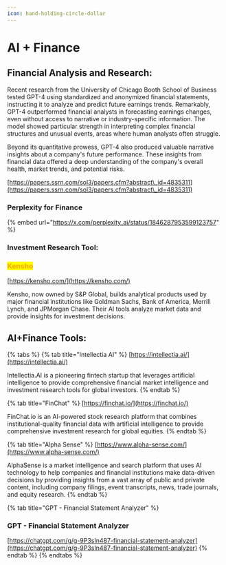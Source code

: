 ```yaml
---
icon: hand-holding-circle-dollar
---
```


# AI + Finance

## Financial Analysis and Research:&#x20;

Recent research from the University of Chicago Booth School of Business tested GPT-4 using standardized and anonymized financial statements, instructing it to analyze and predict future earnings trends. Remarkably, GPT-4 outperformed financial analysts in forecasting earnings changes, even without access to narrative or industry-specific information. The model showed particular strength in interpreting complex financial structures and unusual events, areas where human analysts often struggle.

Beyond its quantitative prowess, GPT-4 also produced valuable narrative insights about a company's future performance. These insights from financial data offered a deep understanding of the company's overall health, market trends, and potential risks.

[https://papers.ssrn.com/sol3/papers.cfm?abstract\_id=4835311](https://papers.ssrn.com/sol3/papers.cfm?abstract\_id=4835311)



### Perplexity for Finance

{% embed url="https://x.com/perplexity_ai/status/1846287953599123757" %}

### **Investment Research Tool:**

### <mark style="color:orange;">Kensho</mark>

[https://kensho.com/](https://kensho.com/)

Kensho, now owned by S\&P Global, builds analytical products used by major financial institutions like Goldman Sachs, Bank of America, Merrill Lynch, and JPMorgan Chase. Their AI tools analyze market data and provide insights for investment decisions.



## AI+Finance Tools:

{% tabs %}
{% tab title="Intellectia AI" %}
[https://intellectia.ai/](https://intellectia.ai/)

Intellectia.AI is a pioneering fintech startup that leverages artificial intelligence to provide comprehensive financial market intelligence and investment research tools for global investors.
{% endtab %}

{% tab title="FinChat" %}
[https://finchat.io/](https://finchat.io/)

FinChat.io is an AI-powered stock research platform that combines institutional-quality financial data with artificial intelligence to provide comprehensive investment research for global equities.
{% endtab %}

{% tab title="Alpha Sense" %}
[https://www.alpha-sense.com/](https://www.alpha-sense.com/)

AlphaSense is a market intelligence and search platform that uses AI technology to help companies and financial institutions make data-driven decisions by providing insights from a vast array of public and private content, including company filings, event transcripts, news, trade journals, and equity research.
{% endtab %}

{% tab title="GPT - Financial Statement Analyzer" %}
### GPT - Financial Statement Analyzer

[https://chatgpt.com/g/g-9P3sIn487-financial-statement-analyzer](https://chatgpt.com/g/g-9P3sIn487-financial-statement-analyzer)
{% endtab %}
{% endtabs %}





